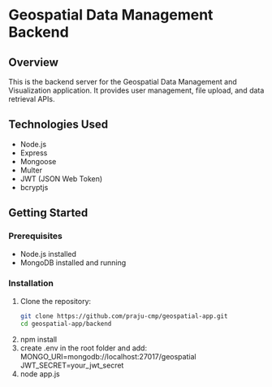 # Geospatial Data Management Backend

## Overview
This is the backend server for the Geospatial Data Management and Visualization application. It provides user management, file upload, and data retrieval APIs.

## Technologies Used
- Node.js
- Express
- Mongoose
- Multer
- JWT (JSON Web Token)
- bcryptjs

## Getting Started

### Prerequisites
- Node.js installed
- MongoDB installed and running

### Installation
1. Clone the repository:
   ```bash
   git clone https://github.com/praju-cmp/geospatial-app.git
   cd geospatial-app/backend
2. npm install
3. create .env in the root folder and add:
   MONGO_URI=mongodb://localhost:27017/geospatial
   JWT_SECRET=your_jwt_secret
4. node app.js

